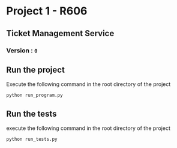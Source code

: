 # Project 1 - R606

## Ticket Management Service

### Version :  ``0``

## Run the project

Execute the following command in the root directory of the project

```
python run_program.py
```

## Run the tests

execute the following command in the root directory of the project

```
python run_tests.py
```
